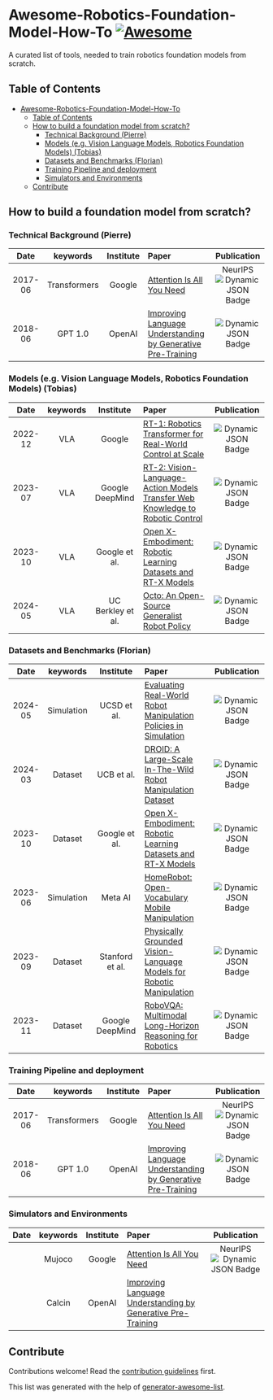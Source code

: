 # Awesome-Robotics-Foundation-Model-How-To [![Awesome](https://awesome.re/badge.svg)](https://awesome.re)

A curated list of tools, needed to train robotics foundation models from scratch.


## Table of Contents

- [Awesome-Robotics-Foundation-Model-How-To ](#awesome-robotics-foundation-model-how-to-)
  - [Table of Contents](#table-of-contents)
  - [How to build a foundation model from scratch?](#how-to-build-a-foundation-model-from-scratch)
    - [Technical Background (Pierre)](#technical-background-pierre)
    - [Models (e.g. Vision Language Models, Robotics Foundation Models) (Tobias)](#models-eg-vision-language-models-robotics-foundation-models-tobias)
    - [Datasets and Benchmarks (Florian)](#datasets-and-benchmarks-florian)
    - [Training Pipeline and deployment](#training-pipeline-and-deployment)
    - [Simulators and Environments](#simulators-and-environments)
  - [Contribute](#contribute)


## How to build a foundation model from scratch?

### Technical Background (Pierre)

|  Date  |       keywords       |    Institute    | Paper                                                                                                                                                                               | Publication |
| :-----: | :------------------: | :--------------: | :---------------------------------------------------------------------------------------------------------------------------------------------------------------------------------- | :---------: |
| 2017-06 |     Transformers     |      Google      | [Attention Is All You Need](https://arxiv.org/pdf/1706.03762.pdf)                                                                                                                      |   NeurIPS<br>  ![Dynamic JSON Badge](https://img.shields.io/badge/dynamic/json?url=https%3A%2F%2Fapi.semanticscholar.org%2Fgraph%2Fv1%2Fpaper%2F204e3073870fae3d05bcbc2f6a8e263d9b72e776%3Ffields%3DcitationCount&query=%24.citationCount&label=citation) |
| 2018-06 |       GPT 1.0       |      OpenAI      | [Improving Language Understanding by Generative Pre-Training](https://www.cs.ubc.ca/~amuham01/LING530/papers/radford2018improving.pdf)                                                 |  ![Dynamic JSON Badge](https://img.shields.io/badge/dynamic/json?url=https%3A%2F%2Fapi.semanticscholar.org%2Fgraph%2Fv1%2Fpaper%2Fcd18800a0fe0b668a1cc19f2ec95b5003d0a5035%3Ffields%3DcitationCount&query=%24.citationCount&label=citation)          |

### Models (e.g. Vision Language Models, Robotics Foundation Models) (Tobias)

|  Date  |       keywords       |    Institute    | Paper                                                                                                                                                                               | Publication |
| :-----: | :------------------: | :--------------: | :---------------------------------------------------------------------------------------------------------------------------------------------------------------------------------- | :---------: |
| 2022-12 |     VLA     |      Google      | [RT-1: Robotics Transformer for Real-World Control at Scale](https://arxiv.org/abs/2212.06817)                                                                                                                      |   ![Dynamic JSON Badge](https://img.shields.io/badge/dynamic/json?url=https%3A%2F%2Fapi.semanticscholar.org%2Fgraph%2Fv1%2Fpaper%2Ffd1cf28a2b8caf2fe29af5e7fa9191cecfedf84d%3Ffields%3DcitationCount&query=%24.citationCount&label=citation) |
| 2023-07 |     VLA     |      Google DeepMind      | [RT-2: Vision-Language-Action Models Transfer Web Knowledge to Robotic Control](https://arxiv.org/abs/2307.15818)                                                                                                                      |   ![Dynamic JSON Badge](https://img.shields.io/badge/dynamic/json?url=https%3A%2F%2Fapi.semanticscholar.org%2Fgraph%2Fv1%2Fpaper%2F38939304bb760473141c2aca0305e44fbe04e6e8%3Ffields%3DcitationCount&query=%24.citationCount&label=citation) |
| 2023-10 |     VLA     |      Google et al.      | [Open X-Embodiment: Robotic Learning Datasets and RT-X Models](https://arxiv.org/abs/2310.08864)                                                                                                                      |   ![Dynamic JSON Badge](https://img.shields.io/badge/dynamic/json?url=https%3A%2F%2Fapi.semanticscholar.org%2Fgraph%2Fv1%2Fpaper%2Fef7d31137ef06c5be8c2824ecc5af6ce3358cc8f%3Ffields%3DcitationCount&query=%24.citationCount&label=Citations) |
| 2024-05 |     VLA     |      UC Berkley et al.      | [Octo: An Open-Source Generalist Robot Policy](https://arxiv.org/abs/2310.08864)                                                                                                                      |   ![Dynamic JSON Badge](https://img.shields.io/badge/dynamic/json?url=https%3A%2F%2Fapi.semanticscholar.org%2Fgraph%2Fv1%2Fpaper%2F1d2753d74025e7a71594506623be81f18b073adb%3Ffields%3DcitationCount&query=%24.citationCount&label=Citations) |


### Datasets and Benchmarks (Florian)

|  Date  |       keywords       |    Institute    | Paper                                                                                                                                                                               | Publication |
| :-----: | :------------------: | :--------------: | :---------------------------------------------------------------------------------------------------------------------------------------------------------------------------------- | :---------: |
| 2024-05 |     Simulation     |      UCSD et al.      | [Evaluating Real-World Robot Manipulation Policies in Simulation](https://arxiv.org/pdf/2405.05941)                                                                                                                      |   ![Dynamic JSON Badge](https://img.shields.io/badge/dynamic/json?url=https%3A%2F%2Fapi.semanticscholar.org%2Fgraph%2Fv1%2Fpaper%2F202cc3fcea588cee37ffabcb0b5e145567109a66%3Ffields%3DcitationCount&query=%24.citationCount&label=Citations) |
| 2024-03 |     Dataset     |      UCB et al.      | [DROID: A Large-Scale In-The-Wild Robot Manipulation Dataset](https://arxiv.org/abs/2403.12945)                                                                                                                      |   ![Dynamic JSON Badge](https://img.shields.io/badge/dynamic/json?url=https%3A%2F%2Fapi.semanticscholar.org%2Fgraph%2Fv1%2Fpaper%2Fee5070fe52fd17da9a89d3f342fb07cc9ae51afe%3Ffields%3DcitationCount&query=%24.citationCount&label=Citations) |
| 2023-10 |     Dataset     |     Google et al.      | [Open X-Embodiment: Robotic Learning Datasets and RT-X Models](https://arxiv.org/abs/2310.08864)                                                                                                                      |   ![Dynamic JSON Badge](https://img.shields.io/badge/dynamic/json?url=https%3A%2F%2Fapi.semanticscholar.org%2Fgraph%2Fv1%2Fpaper%2Fef7d31137ef06c5be8c2824ecc5af6ce3358cc8f%3Ffields%3DcitationCount&query=%24.citationCount&label=Citations) |
| 2023-06 |     Simulation     |   Meta AI      | [HomeRobot: Open-Vocabulary Mobile Manipulation](https://arxiv.org/abs/2306.11565)                                                                                                                      |   ![Dynamic JSON Badge](https://img.shields.io/badge/dynamic/json?url=https%3A%2F%2Fapi.semanticscholar.org%2Fgraph%2Fv1%2Fpaper%2F3b0c02955e88f5862e61b560c7f70ba8cf235b1d%3Ffields%3DcitationCount&query=%24.citationCount&label=Citations) |
| 2023-09 |     Dataset     |   Stanford et al.     | [Physically Grounded Vision-Language Models for Robotic Manipulation](https://arxiv.org/abs/2309.02561)                                                                                                                      |   ![Dynamic JSON Badge](https://img.shields.io/badge/dynamic/json?url=https%3A%2F%2Fapi.semanticscholar.org%2Fgraph%2Fv1%2Fpaper%2F316f980cfd2e217234386166a46eb080bf027cdd%3Ffields%3DcitationCount&query=%24.citationCount&label=Citations) |
| 2023-11 |     Dataset     |   Google DeepMind     | [RoboVQA: Multimodal Long-Horizon Reasoning for Robotics](https://arxiv.org/abs/2311.00899)                                                                                                                      |   ![Dynamic JSON Badge](https://img.shields.io/badge/dynamic/json?url=https%3A%2F%2Fapi.semanticscholar.org%2Fgraph%2Fv1%2Fpaper%2F0b47356f17aea1de66e39e5f182a105c96af8dd3%3Ffields%3DcitationCount&query=%24.citationCount&label=Citations) |

### Training Pipeline and deployment
|  Date  |       keywords       |    Institute    | Paper                                                                                                                                                                               | Publication |
| :-----: | :------------------: | :--------------: | :---------------------------------------------------------------------------------------------------------------------------------------------------------------------------------- | :---------: |
| 2017-06 |     Transformers     |      Google      | [Attention Is All You Need](https://arxiv.org/pdf/1706.03762.pdf)                                                                                                                      |   NeurIPS<br>  ![Dynamic JSON Badge](https://img.shields.io/badge/dynamic/json?url=https%3A%2F%2Fapi.semanticscholar.org%2Fgraph%2Fv1%2Fpaper%2F204e3073870fae3d05bcbc2f6a8e263d9b72e776%3Ffields%3DcitationCount&query=%24.citationCount&label=citation) |
| 2018-06 |       GPT 1.0       |      OpenAI      | [Improving Language Understanding by Generative Pre-Training](https://www.cs.ubc.ca/~amuham01/LING530/papers/radford2018improving.pdf)                                                 |  ![Dynamic JSON Badge](https://img.shields.io/badge/dynamic/json?url=https%3A%2F%2Fapi.semanticscholar.org%2Fgraph%2Fv1%2Fpaper%2Fcd18800a0fe0b668a1cc19f2ec95b5003d0a5035%3Ffields%3DcitationCount&query=%24.citationCount&label=citation)          |

### Simulators and Environments

|  Date  |       keywords       |    Institute    | Paper                                                                                                                                                                               | Publication |
| :-----: | :------------------: | :--------------: | :---------------------------------------------------------------------------------------------------------------------------------------------------------------------------------- | :---------: |
|  |     Mujoco     |      Google      | [Attention Is All You Need](https://arxiv.org/pdf/1706.03762.pdf)                                                                                                                      |   NeurIPS<br>  ![Dynamic JSON Badge](https://img.shields.io/badge/dynamic/json?url=https%3A%2F%2Fapi.semanticscholar.org%2Fgraph%2Fv1%2Fpaper%2F204e3073870fae3d05bcbc2f6a8e263d9b72e776%3Ffields%3DcitationCount&query=%24.citationCount&label=citation) |
| |       Calcin       |      OpenAI      | [Improving Language Understanding by Generative Pre-Training](https://www.cs.ubc.ca/~amuham01/LING530/papers/radford2018improving.pdf)                                                 |   |


## Contribute

Contributions welcome! Read the [contribution guidelines](contributing.md) first.

This list was generated with the help of [generator-awesome-list](https://github.com/dar5hak/generator-awesome-list).

